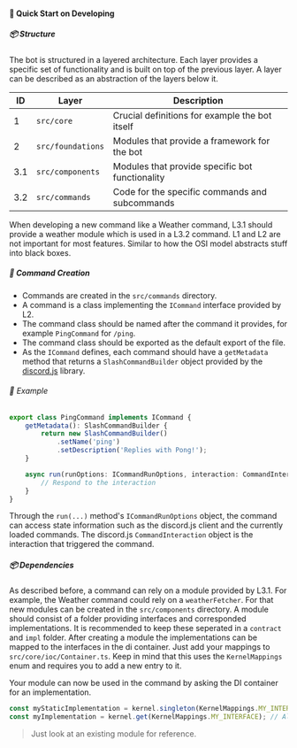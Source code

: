 #### 🚀 Quick Start on Developing

##### 📦 Structure

The bot is structured in a layered architecture. Each layer provides a specific set of functionality and is built on top
of the previous layer. A layer can be described as an abstraction of the layers below it.

| ID  | Layer             | Description                                     |
|-----|-------------------|-------------------------------------------------|
| 1   | `src/core`        | Crucial definitions for example the bot itself  |
| 2   | `src/foundations` | Modules that provide a framework for the bot    |
| 3.1 | `src/components`  | Modules that provide specific bot functionality |
| 3.2 | `src/commands`    | Code for the specific commands and subcommands  |

When developing a new command like a Weather command, L3.1 should provide a weather module which is used in a L3.2
command.
L1 and L2 are not important for most features. Similar to how the OSI model abstracts stuff into black boxes.

##### 🤖 Command Creation

- Commands are created in the `src/commands` directory.
- A command is a class implementing the `ICommand` interface provided by L2.
- The command class should be named after the command it provides, for example `PingCommand` for `/ping`.
- The command class should be exported as the default export of the file.
- As the `ICommand` defines, each command should have a `getMetadata` method that returns a `SlashCommandBuilder` object
  provided by the [discord.js](https://discord.js.org/) library.

###### 📜 Example

```ts
export class PingCommand implements ICommand {
    getMetadata(): SlashCommandBuilder {
        return new SlashCommandBuilder()
            .setName('ping')
            .setDescription('Replies with Pong!');
    }

    async run(runOptions: ICommandRunOptions, interaction: CommandInteraction): Promise<void> {
        // Respond to the interaction
    }
}
```

Through the `run(...)` method's `ICommandRunOptions` object, the command can access state information such as the discord.js client and the
currently loaded commands. The discord.js `CommandInteraction` object is the interaction that triggered the command.

##### 📦 Dependencies

As described before, a command can rely on a module provided by L3.1. For example, the Weather command could rely on
a `weatherFetcher`.
For that new modules can be created in the `src/components` directory. A module should consist of a folder providing
interfaces and corresponded implementations.
It is recommended to keep these seperated in a `contract` and `impl` folder. After creating a module the implementations
can be mapped to the interfaces in the di container.
Just add your mappings to `src/core/ioc/Container.ts`. Keep in mind that this uses the `KernelMappings` enum and
requires you to add a new entry to it.

Your module can now be used in the command by asking the DI container for an implementation.
```ts
const myStaticImplementation = kernel.singleton(KernelMappings.MY_INTERFACE); // Always returns the same instance
const myImplementation = kernel.get(KernelMappings.MY_INTERFACE); // Always creates a new instance
```

> Just look at an existing module for reference.
